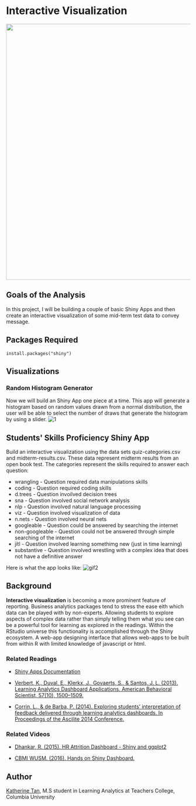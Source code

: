 # Interactive Visualization
 <img src="https://user-images.githubusercontent.com/46146748/63464023-5da1ca00-c42c-11e9-8210-0e8b63ad055b.jpg" width="700">
 
## Goals of the Analysis

In this project, I will be building a couple of basic Shiny Apps and then  create an interactive visualization of some mid-term test data to convey message. 


## Packages Required
``` 
install.packages("shiny")
```

## Visualizations
### Random Histogram Generator
Now we will build an Shiny App one piece at a time. This app will generate a histogram based on random values drawn from a normal distribution, the user will be able to select the number of draws that generate the histogram by using a slider.
![1](https://user-images.githubusercontent.com/46146748/63463270-d56ef500-c42a-11e9-9ec2-771a5b3ed345.gif)

## Students' Skills Proficiency Shiny App
Build an interactive visualization using the data sets quiz-categories.csv and midterm-results.csv. These data represent midterm results from an open book test. The categories represent the skills required to answer each question:

  * wrangling - Question required data manipulations skills
  * coding - Question required coding skills
  * d.trees - Question invoilved decision trees
  * sna - Question involved social network analysis
  * nlp - Question involved natural language processing
  * viz - Question involved visualization of data
  * n.nets - Question involved neural nets
  * googleable - Question could be answered by searching the internet
  * non-googleable - Question could not be answered through simple searching of the internet
  * jitl - Question involved learning somethimg new (just in time learning)
  * substantive - Question involved wrestling with a complex idea that does not have a definitive answer

Here is what the app looks like: 
![gif2](https://user-images.githubusercontent.com/46146748/63463447-35fe3200-c42b-11e9-9330-4a6016c20c8c.gif)



## Background 
**Interactive visualization** is becoming a more prominent feature of reporting. Business analytics packages tend to stress the ease eith which data can be played with by non-experts. Allowing students to explore aspects of complex data rather than simply telling them what you see can be a powerful tool for learning as explored in the readings. Within the RStudio universe this functionality is accomplished through the Shiny ecosystem. A web-app designing interface that allows web-apps to be built from within R with limited knowledge of javascript or html.

### Related Readings

* [Shiny Apps Documentation](https://shiny.rstudio.com/)

* [Verbert, K., Duval, E., Klerkx, J., Govaerts, S., & Santos, J. L. (2013). Learning Analytics Dashboard Applications. American Behavioral Scientist, 57(10), 1500–1509.](http://journals.sagepub.com/doi/abs/10.1177/0002764213479363)

* [Corrin, L., & de Barba, P. (2014). Exploring students’ interpretation of feedback delivered through learning analytics dashboards. In Proceedings of the Ascilite 2014 Conference.](https://www.researchgate.net/profile/Paula_De_Barba/publication/271769111_Exploring_students'_interpretation_of_feedback_delivered_through_learning_analytics_dashboards/links/54d14ed20cf25ba0f0411598.pdf)

### Related Videos

* [Dhankar, R. (2015). HR Attrition Dashboard - Shiny and ggplot2](https://www.youtube.com/watch?v=5FnuAvljPqQ&list=PLQE-vxB8i4yh8WYqpgFsEv40W0xd8a4D2)

* [CBMI WUSM. (2016). Hands on Shiny Dashboard.](https://www.youtube.com/watch?v=jUgb4l2obgU)

## Author
[Katherine Tan](www.linkedin.com/in/katherine-tan-2019), M.S student in Learning Analytics at Teachers College, Columbia University

